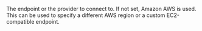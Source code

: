 The endpoint or the provider to connect to. If not set, Amazon AWS is used. This can be used to specify a different AWS region or a custom EC2-compatible endpoint.